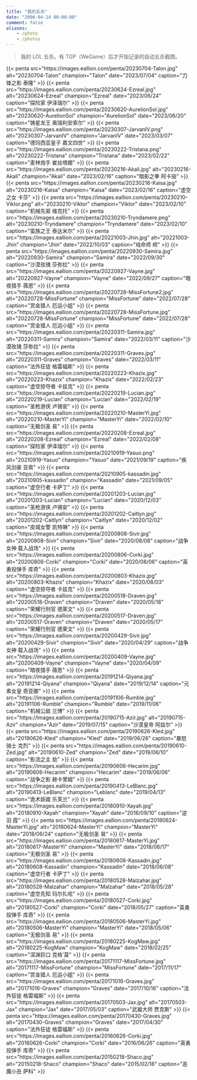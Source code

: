 ```yaml
---
title: "我的五杀"
date: "2006-04-14 00:00:00"
comment: false
aliases:
    - /photo
    - /photos
---
```


<!-- LOL 英雄头像 API <https://lol.qq.com/cguide/Guide/PublicResources/Images.html#%E9%9D%9E%E7%82%AB%E5%BD%A9%E7%9A%AE%E8%82%A4> -->

> 我的 LOL 五杀。有 TGP（WeGame）后才开始记录的自动五杀截图。

<div class="penta">
{{< penta src="https://images.eallion.com/penta/20230704-Talon.jpg" alt="20230704-Talon" champion="Talon" date="2023/07/04" caption="刀锋之影 泰隆" >}}
{{< penta src="https://images.eallion.com/penta/20230624-Ezreal.jpg" alt="20230624-Ezreal" champion="Ezreal" date="2023/06/24" caption="探险家 伊泽瑞尔" >}}
{{< penta src="https://images.eallion.com/penta/20230620-AurelionSol.jpg" alt="20230620-AurelionSol" champion="AurelionSol" date="2023/06/20" caption="铸星龙王 奥瑞利安索尔" >}}
{{< penta src="https://images.eallion.com/penta/20230307-JarvanIV.png" alt="20230307-JarvanIV" champion="JarvanIV" date="2023/03/07" caption="德玛西亚皇子 嘉文四世" >}}
{{< penta src="https://images.eallion.com/penta/20230222-Tristana.png" alt="20230222-Tristana" champion="Tristana" date="2023/02/22" caption="麦林炮手 崔丝塔娜" >}}
{{< penta src="https://images.eallion.com/penta/20230216-Akali.jpg" alt="20230216-Akali" champion="Akali" date="2023/02/16" caption="暗影之拳 阿卡丽" >}}
{{< penta src="https://images.eallion.com/penta/20230216-Kaisa.jpg" alt="20230216-Kaisa" champion="Kaisa" date="2023/02/16" caption="虚空之女 卡莎" >}}
{{< penta src="https://images.eallion.com/penta/20230210-Viktor.png" alt="20230210-Viktor" champion="Viktor" date="2023/02/10" caption="机械先驱 维克托" >}}
{{< penta src="https://images.eallion.com/penta/20230210-Tryndamere.png" alt="20230210-Tryndamere" champion="Tryndamere" date="2023/02/10" caption="蛮族之王 泰达米尔" >}}
{{< penta src="https://images.eallion.com/penta/20221003-Jhin.jpg" alt="20221003-Jhin" champion="Jhin" date="2022/10/03" caption="戏命师 烬" >}}
{{< penta src="https://images.eallion.com/penta/20220930-Samira.jpg" alt="20220930-Samira" champion="Samira" date="2022/09/30" caption="沙漠玫瑰 莎弥拉" >}}
{{< penta src="https://images.eallion.com/penta/20220927-Vayne.jpg" alt="20220927-Vayne" champion="Vayne" date="2022/09/27" caption="暗夜猎手 薇恩" >}}
{{< penta src="https://images.eallion.com/penta/20220728-MissFortune2.jpg" alt="20220728-MissFortune" champion="MissFortune" date="2022/07/28" caption="赏金猎人 厄运小姐" >}}
{{< penta src="https://images.eallion.com/penta/20220728-MissFortune.jpg" alt="20220728-MissFortune" champion="MissFortune" date="2022/07/28" caption="赏金猎人 厄运小姐" >}}
{{< penta src="https://images.eallion.com/penta/20220311-Samira.jpg" alt="20220311-Samira" champion="Samira" date="2022/03/11" caption="沙漠玫瑰 莎弥拉" >}}
{{< penta src="https://images.eallion.com/penta/20220311-Graves.jpg" alt="20220311-Graves" champion="Graves" date="2022/03/11" caption="法外狂徒 格雷福斯" >}}
{{< penta src="https://images.eallion.com/penta/20220223-Khazix.jpg" alt="20220223-Khazix" champion="Khazix" date="2022/02/23" caption="虚空掠夺者 卡兹克" >}}
{{< penta src="https://images.eallion.com/penta/20220219-Lucian.jpg" alt="20220219-Lucian" champion="Lucian" date="2022/02/19" caption="圣枪游侠 卢锡安" >}}
{{< penta src="https://images.eallion.com/penta/20220210-MasterYi.jpg" alt="20220210-MasterYi" champion="MasterYi" date="2022/02/10" caption="无极剑圣 易" >}}
{{< penta src="https://images.eallion.com/penta/20220208-Ezreal.jpg" alt="20220208-Ezreal" champion="Ezreal" date="2022/02/08" caption="探险家 伊泽瑞尔" >}}
{{< penta src="https://images.eallion.com/penta/20210919-Yasuo.png" alt="20210919-Yasuo" champion="Yasuo" date="2021/09/19" caption="疾风剑豪 亚索" >}}
{{< penta src="https://images.eallion.com/penta/20210905-kassadin.jpg" alt="20210905-kassadin" champion="Kassadin" date="2021/09/05" caption="虚空行者 卡萨丁" >}}
{{< penta src="https://images.eallion.com/penta/20201203-Lucian.jpg" alt="20201203-Lucian" champion="Lucian" date="2020/12/03" caption="圣枪游侠 卢锡安" >}}
{{< penta src="https://images.eallion.com/penta/20201202-Caitlyn.jpg" alt="20201202-Caitlyn" champion="Caitlyn" date="2020/12/02" caption="皮城女警 凯特琳" >}}
{{< penta src="https://images.eallion.com/penta/20200808-Sivir.jpg" alt="20200808-Sivir" champion="Sivir" date="2020/08/08" caption="战争女神 载入战场" >}}
{{< penta src="https://images.eallion.com/penta/20200806-Corki.jpg" alt="20200806-Corki" champion="Corki" date="2020/08/06" caption="英勇投弹手 库奇" >}}
{{< penta src="https://images.eallion.com/penta/20200803-Khazix.jpg" alt="20200803-Khazix" champion="Khazix" date="2020/08/03" caption="虚空掠夺者 卡兹克" >}}
{{< penta src="https://images.eallion.com/penta/20200518-Draven.jpg" alt="20200518-Draven" champion="Draven" date="2020/05/18" caption="荣耀行刑官 德莱文" >}}
{{< penta src="https://images.eallion.com/penta/20200517-Draven.jpg" alt="20200517-Draven" champion="Draven" date="2020/05/17" caption="荣耀行刑官 德莱文" >}}
{{< penta src="https://images.eallion.com/penta/20200429-Sivir.jpg" alt="20200429-Sivir" champion="Sivir" date="2020/04/29" caption="战争女神 载入战场" >}}
{{< penta src="https://images.eallion.com/penta/20200409-Vayne.jpg" alt="20200409-Vayne" champion="Vayne" date="2020/04/09" caption="暗夜猎手 薇恩" >}}
{{< penta src="https://images.eallion.com/penta/20191214-Qiyana.jpg" alt="20191214-Qiyana" champion="Qiyana" date="2019/12/14" caption="元素女皇 奇亚娜" >}}
{{< penta src="https://images.eallion.com/penta/20191106-Rumble.jpg" alt="20191106-Rumble" champion="Rumble" date="2019/11/06" caption="机械公敌 兰博" >}}
{{< penta src="https://images.eallion.com/penta/20190715-Azir.jpg" alt="20190715-Azir" champion="Azir" date="2019/07/15" caption="沙漠皇帝 阿兹尔" >}}
{{< penta src="https://images.eallion.com/penta/20190626-Kled.jpg" alt="20190626-Kled" champion="Kled" date="2019/06/26" caption="暴怒骑士 克烈" >}}
{{< penta src="https://images.eallion.com/penta/20190610-Zed.jpg" alt="20190610-Zed" champion="Zed" date="2019/06/10" caption="影流之主 劫" >}}
{{< penta src="https://images.eallion.com/penta/20190606-Hecarim.jpg" alt="20190606-Hecarim" champion="Hecarim" date="2019/06/06" caption="战争之影 赫卡里姆" >}}
{{< penta src="https://images.eallion.com/penta/20190413-LeBlanc.jpg" alt="20190413-LeBlanc" champion="Leblanc" date="2019/04/13" caption="诡术妖姬 乐芙兰" >}}
{{< penta src="https://images.eallion.com/penta/20180910-Xayah.jpg" alt="20180910-Xayah" champion="Xayah" date="2018/09/10" caption="逆羽 霞" >}}
{{< penta src="https://images.eallion.com/penta/20180624-MasterYi.jpg" alt="20180624-MasterYi" champion="MasterYi" date="2018/06/24" caption="无极剑圣 易" >}}
{{< penta src="https://images.eallion.com/penta/20180617-MasterYi.jpg" alt="20180617-MasterYi" champion="MasterYi" date="2018/06/17" caption="无极剑圣 易" >}}
{{< penta src="https://images.eallion.com/penta/20180608-Kassadin.jpg" alt="20180608-Kassadin" champion="Kassadin" date="2018/06/08" caption="虚空行者 卡萨丁" >}}
{{< penta src="https://images.eallion.com/penta/20180528-Malzahar.jpg" alt="20180528-Malzahar" champion="Malzahar" date="2018/05/28" caption="虚空先知 玛尔扎哈" >}}
{{< penta src="https://images.eallion.com/penta/20180527-Corki.jpg" alt="20180527-Corki" champion="Corki" date="2018/05/27" caption="英勇投弹手 库奇" >}}
{{< penta src="https://images.eallion.com/penta/20180506-MasterYi.jpg" alt="20180506-MasterYi" champion="MasterYi" date="2018/05/06" caption="无极剑圣 易" >}}
{{< penta src="https://images.eallion.com/penta/20180225-KogMaw.jpg" alt="20180225-KogMaw" champion="KogMaw" date="2018/02/25" caption="深渊巨口 克格'莫" >}}
{{< penta src="https://images.eallion.com/penta/20171117-MissFortune.jpg" alt="20171117-MissFortune" champion="MissFortune" date="2017/11/17" caption="赏金猎人 厄运小姐" >}}
{{< penta src="https://images.eallion.com/penta/20171016-Graves.jpg" alt="20171016-Graves" champion="Graves" date="2017/10/16" caption="法外狂徒 格雷福斯" >}}
{{< penta src="https://images.eallion.com/penta/20170503-Jax.jpg" alt="20170503-Jax" champion="Jax" date="2017/05/03" caption="武器大师 贾克斯" >}}
{{< penta src="https://images.eallion.com/penta/20170430-Graves.jpg" alt="20170430-Graves" champion="Graves" date="2017/04/30" caption="法外狂徒 格雷福斯" >}}
{{< penta src="https://images.eallion.com/penta/20160626-Corki.jpg" alt="20160626-Corki" champion="Corki" date="2016/06/26" caption="英勇投弹手 库奇" >}}
{{< penta src="https://images.eallion.com/penta/20150218-Shaco.jpg" alt="20150218-Shaco" champion="Shaco" date="2015/02/18" caption="恶魔小丑 萨科" >}}

</div>
